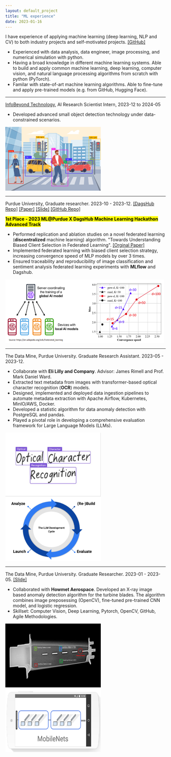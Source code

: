 ```yaml
---
layout: default_project
title: "ML experience"
date: 2023-01-16
---
```

I have experience of applying machine learning (deep learning, NLP and CV) to both industry projects and self-motivated projects. [[GitHub]](https://github.com/peng-ju)

- Experienced with data analysis, data engineer, image processing, and numerical simulation with python.
- Having a broad knowledge in different machine learning systems. Able to build and apply common machine learning, deep learning, computer vision, and natural language processing algorithms from scratch with python (PyTorch). 
- Familar with state-of-art machine learning algorithms. Able to fine-tune and apply pre-trained models (e.g. from GitHub, Hugging Face).

---
[InfoBeyond Technology](https://infobeyondtech.com/), AI Research Scientist Intern, 2023-12 to 2024-05

- Developed advanced small object detection technology under data-constrained scenarios.

[<img src="img/Object-detection.png"  width=300px height=200px />](img/Object-detection.png)

---
Purdue University, Graduate researcher. 2023-10 - 2023-12. [[DagsHub Repo]](https://dagshub.com/peng-ju/Power-of-Choice) [[Paper]](https://dagshub.com/peng-ju/Power-of-Choice/src/main/Report-ReScience.pdf) [[Slide]](https://dagshub.com/peng-ju/Power-of-Choice/src/main/Presentation-Hackathon.pdf) [[GitHub Repo]](https://github.com/peng-ju/Power-of-Choice)

<mark><b>
1st Place - 2023 ML@Purdue X DagsHub Machine Learning Hackathon Advanced Track
</b></mark>
- Performed replication and ablation studies on a novel federated learning (**discentralized** machine learning) algorithm. "Towards Understanding Biased Client Selection in Federated Learning". [[Orginal Paper]](https://proceedings.mlr.press/v151/jee-cho22a.html)
- Implemented federated learning with biased client selection strategy, increasing convergence speed of MLP models by over 3 times. 
- Ensured traceability and reproducibility of image classification and sentiment analysis federated learning experiments with **MLflow** and Dagshub.

[<img src="img/PowerOfChoice.png"  width=500px height=200px />](img/PowerOfChoice.png)

---
The Data Mine, Purdue University. Graduate Research Assistant. 2023-05 - 2023-12. 
- Collaborate with **Eli Lilly and Company**. Advisor: James Rimell and Prof. Mark Daniel Ward. 
- Extracted text metadata from images with transformer-based optical character recognition (**OCR**) models. 
- Designed, implemented and deployed data ingestion pipelines to automate metadata extraction with Apache Airflow, Kubernetes, MinIO/AWS, Docker. 
- Developed a statistic algorithm for data anomaly detection with PostgreSQL and pandas.
- Played a pivotal role in developing a comprehensive evaluation framework for Large Language Models (LLMs).

[<img src="img/OCR.png"  width=300px height=200px />](img/OCR.png) 
[<img src="img/evaluate-llms.png"  width=300px height=200px />](img/evaluate-llms.png) 

---
The Data Mine, Purdue University. Graduate Researcher. 2023-01 - 2023-05.
[[Slide]](https://github.com/peng-ju/Turbine_blade_anomaly_detection)

- Collaborated with **Howmet Aerospace**. Developed an X-ray image based anomaly detection algorithm for the turbine blades. The algorithm combines image preposessing (OpenCV), fine-tuned pre-trained CNN model, and logistic regression.
- Skillset: Computer Vision, Deep Learning, Pytorch, OpenCV, GitHub, Agile Methodologies. 

[<img src="img/TurbineAnomaly.png"  width=300px height=200px />](img/TurbineAnomaly.png)
[<img src="img/mobilenet.png"  width=300px height=200px />](img/mobilenet.png)
